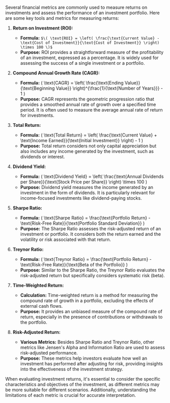 Several financial metrics are commonly used to measure returns on investments and assess the performance of an investment portfolio. Here are some key tools and metrics for measuring returns:

1. **Return on Investment (ROI):**
   - **Formula:** `$\( \text{ROI} = \left( \frac{\text{Current Value} - \text{Cost of Investment}}{\text{Cost of Investment}} \right) \times 100 \)$`
   - **Purpose:** ROI provides a straightforward measure of the profitability of an investment, expressed as a percentage. It is widely used for assessing the success of a single investment or a portfolio.

2. **Compound Annual Growth Rate (CAGR):**
   - **Formula:** \( \text{CAGR} = \left( \frac{\text{Ending Value}}{\text{Beginning Value}} \right)^{\frac{1}{\text{Number of Years}}} - 1 \)
   - **Purpose:** CAGR represents the geometric progression ratio that provides a smoothed annual rate of growth over a specified time period. It is often used to measure the average annual rate of return for investments.

3. **Total Return:**
   - **Formula:** \( \text{Total Return} = \left( \frac{\text{Current Value} + \text{Income Earned}}{\text{Initial Investment}} \right) - 1 \)
   - **Purpose:** Total return considers not only capital appreciation but also includes any income generated by the investment, such as dividends or interest.

4. **Dividend Yield:**
   - **Formula:** \( \text{Dividend Yield} = \left( \frac{\text{Annual Dividends per Share}}{\text{Stock Price per Share}} \right) \times 100 \)
   - **Purpose:** Dividend yield measures the income generated by an investment in the form of dividends. It is particularly relevant for income-focused investments like dividend-paying stocks.

5. **Sharpe Ratio:**
   - **Formula:** \( \text{Sharpe Ratio} = \frac{\text{Portfolio Return} - \text{Risk-Free Rate}}{\text{Portfolio Standard Deviation}} \)
   - **Purpose:** The Sharpe Ratio assesses the risk-adjusted return of an investment or portfolio. It considers both the return earned and the volatility or risk associated with that return.

6. **Treynor Ratio:**
   - **Formula:** \( \text{Treynor Ratio} = \frac{\text{Portfolio Return} - \text{Risk-Free Rate}}{\text{Beta of the Portfolio}} \)
   - **Purpose:** Similar to the Sharpe Ratio, the Treynor Ratio evaluates the risk-adjusted return but specifically considers systematic risk (beta).

7. **Time-Weighted Return:**
   - **Calculation:** Time-weighted return is a method for measuring the compound rate of growth in a portfolio, excluding the effects of external cash flows.
   - **Purpose:** It provides an unbiased measure of the compound rate of return, especially in the presence of contributions or withdrawals to the portfolio.

8. **Risk-Adjusted Return:**
   - **Various Metrics:** Besides Sharpe Ratio and Treynor Ratio, other metrics like Jensen's Alpha and Information Ratio are used to assess risk-adjusted performance.
   - **Purpose:** These metrics help investors evaluate how well an investment has performed after adjusting for risk, providing insights into the effectiveness of the investment strategy.

When evaluating investment returns, it's essential to consider the specific characteristics and objectives of the investment, as different metrics may be more suitable for different scenarios. Additionally, understanding the limitations of each metric is crucial for accurate interpretation.